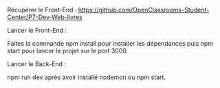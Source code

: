 Récupérer le Front-End :
https://github.com/OpenClassrooms-Student-Center/P7-Dev-Web-livres

Lancer le Front-End :

Faites la commande npm install pour installer les dépendances puis npm start pour lancer le projet sur le port 3000.

Lancer le Back-End :

npm run dev après avoir installé nodemon ou npm start.
